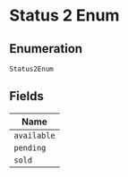 
# Status 2 Enum

## Enumeration

`Status2Enum`

## Fields

| Name |
|  --- |
| `available` |
| `pending` |
| `sold` |

